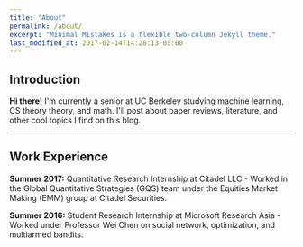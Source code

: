 ```yaml
---
title: "About"
permalink: /about/
excerpt: "Minimal Mistakes is a flexible two-column Jekyll theme."
last_modified_at: 2017-02-14T14:28:13-05:00
---
```

## Introduction

**Hi there!** I'm currently a senior at UC Berkeley studying machine learning, CS theory theory, and math. I'll post about paper reviews, literature, and other cool topics I find on this blog. 

--- 
## Work Experience

**Summer 2017:** Quantitative Research Internship at Citadel LLC - Worked in the Global Quantitative Strategies (GQS) team under the Equities Market Making (EMM) group at Citadel Securities.

**Summer 2016:** Student Research Internship at Microsoft Research Asia - Worked under Professor Wei Chen on social network, optimization, and multiarmed bandits. 



